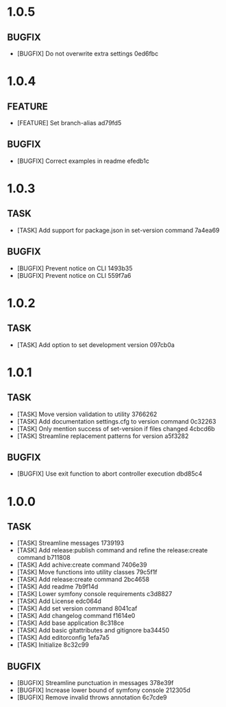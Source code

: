 # 1.0.5

## BUGFIX
- [BUGFIX] Do not overwrite extra settings 0ed6fbc

# 1.0.4

## FEATURE
- [FEATURE] Set branch-alias ad79fd5

## BUGFIX
- [BUGFIX] Correct examples in readme efedb1c

# 1.0.3

## TASK
- [TASK] Add support for package.json in set-version command 7a4ea69

## BUGFIX
- [BUGFIX] Prevent notice on CLI 1493b35
- [BUGFIX] Prevent notice on CLI 559f7a6

# 1.0.2

## TASK
- [TASK] Add option to set development version 097cb0a

# 1.0.1

## TASK
- [TASK] Move version validation to utility 3766262
- [TASK] Add documentation settings.cfg to version command 0c32263
- [TASK] Only mention success of set-version if files changed 4cbcd6b
- [TASK] Streamline replacement patterns for version a5f3282

## BUGFIX
- [BUGFIX] Use exit function to abort controller execution dbd85c4

# 1.0.0

## TASK
- [TASK] Streamline messages 1739193
- [TASK] Add release:publish command and refine the release:create command b711808
- [TASK] Add achive:create command 7406e39
- [TASK] Move functions into utility classes 79c5f1f
- [TASK] Add release:create command 2bc4658
- [TASK] Add readme 7b9f14d
- [TASK] Lower symfony console requirements c3d8827
- [TASK] Add License edc064d
- [TASK] Add set version command 8041caf
- [TASK] Add changelog command f1614e0
- [TASK] Add base application 8c318ce
- [TASK] Add basic gitattributes and gitignore ba34450
- [TASK] Add editorconfig 1efa7a5
- [TASK] Initialize 8c32c99

## BUGFIX
- [BUGFIX] Streamline punctuation in messages 378e39f
- [BUGFIX] Increase lower bound of symfony console 212305d
- [BUGFIX] Remove invalid throws annotation 6c7cde9

